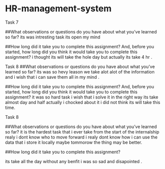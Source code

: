 # HR-management-system
Task 7

##What observations or questions do you have about what you’ve learned so far?
 its was intresting task its open my mind

 ##How long did it take you to complete this assignment? And, before you started, how long did you think it would take you to complete this assignment?
 i thought its will take the hole day but actually its take 4 hr .
 
 
 Task 8
 ##What observations or questions do you have about what you’ve learned so far?
 its was so hevy leason we take alot alot of the information and i wish that i can save them all in my mind .  
 
 ##How long did it take you to complete this assignment? And, before you started, how long did you think it would take you to complete this assignment?
 it was so hard task i wish that i solve it in the right way its take almost day and half actually i chocked about it i did not think its will take this time. 
 
Task 8

##What observations or questions do you have about what you’ve learned so far?
it is the hardest task that i ever take from the start of the internalship realy i dont know who to move forward i realy dont know how i can use the data that i store it locally maybe tommorow the thing may be better.

##How long did it take you to complete this assignment?

its take all the day without any benfit i was so sad and disapointed . 
